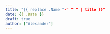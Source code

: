```yaml
---
title: "{{ replace .Name "-" " " | title }}"
date: {{ .Date }}
draft: true
author: ["Alexander"]
---
```

